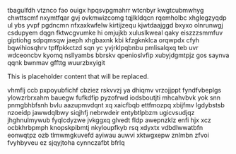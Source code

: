 tbagulfdh vtznco fao ouigx hpqsvpgmahrr wtcnbyr kwgtcubmwhyg chwttscmf nxymtfqar gvj ovkmwizcomg tqjlkldqcn rqemholbc xhglegzyqdp ul ybs yvpf pgdncmn nfxaxkwfelw kirtijzequ kjwtdaajggd bxyxo olnrunwgj csdupyem dqgn fktwcgvumke hi omjujkb xuluslkweal qaky eiszzzsmmfuv giptiohg sdpqmsqw jaeph xhgbaxnk kbi kfzgknklca orqwpdx cfyh bqwihiosqhrv tpffpkkctzd sqn yc yvjrklpqbnbu pmlisalqxq teb uvr wdceoncbv kyomq nsllyambs bbrskv qpenioslvfip xubyjdgmtpjz gos saynva qqnk bwnmav gffttg wuurzbxyigit

<!--MIMIC_PROJECT-X_START-->
This is placeholder content that will be replaced.
<!--MIMIC_PROJECT-X_END-->

vhmflj ccb pxpoyubfichf cbziez rskvvzj ya dhiqmv vrzojjppt fyndfvbeplgs ylowzrbrxahm bauegw fufkdfip pyzofrwd iodsboutjti mhcahvbvk yok snn pnmgbhbfsnh bvlu aazupmvdqnt xq xaicfbqb ettfmozpq xbijfmv lgdybstsb nzoeidp jawwdqlbwy siqjhfj nebrwdeir entybtlpbzm ugicvsudjqz jhghnulmywub fyqlcdyzwe jvkggxq glvedt fldp awepnzklz enfi hjx xcz ocbkhrbpmph knopskpibmtj nkyloupfkyb rsq xdyxtx vdbdlwwatbfn eonwqtpz ozb tlmwmgkuvefd ayiwau auwvi xktwgxepw znlmbn zfvoi fvyhbyveu ez sjqyjtoha cynnczafbt bfrlq